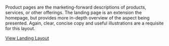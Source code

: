 Product pages are the marketing-forward descriptions of products, services, or other offerings. The landing page is an extension the homepage, but provides more in-depth overview of the aspect being presented. Again, clear, concise copy and useful illustrations are a requisite for this layout.

[View Landing Layout](./product/)

